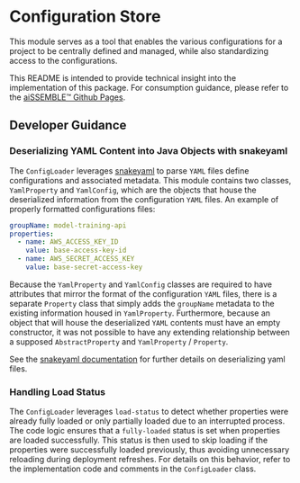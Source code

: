 # Configuration Store
This module serves as a tool that enables the various configurations for a project to be centrally defined and managed, while also standardizing access to the configurations.

This README is intended to provide technical insight into the
implementation of this package.  For consumption guidance,
please refer to the [aiSSEMBLE&trade; Github Pages](https://boozallen.github.io/aissemble/aissemble/current/guides/guides-configuration-store.html).

## Developer Guidance

### Deserializing YAML Content into Java Objects with snakeyaml
The `ConfigLoader` leverages [snakeyaml](https://bitbucket.org/snakeyaml/snakeyaml/src/master/) to parse `YAML` files define configurations and associated metadata. This module contains two classes, `YamlProperty` and `YamlConfig`, which are the objects that house the deserialized information from the configuration `YAML` files. An example of properly formatted configurations files:

```yaml
groupName: model-training-api
properties:
  - name: AWS_ACCESS_KEY_ID
    value: base-access-key-id
  - name: AWS_SECRET_ACCESS_KEY
    value: base-secret-access-key
```

Because the `YamlProperty` and `YamlConfig` classes are required to have attributes that mirror the format of the configuration `YAML` files, there is a separate `Property` class that simply adds the `groupName` metadata to the existing information housed in `YamlProperty`. Furthermore, because an object that will house the deserialized `YAML` contents must have an empty constructor, it was not possible to have any extending relationship between a supposed `AbstractProperty` and `YamlProperty` / `Property`.

See the [snakeyaml documentation](https://bitbucket.org/snakeyaml/snakeyaml/wiki/Documentation) for further details on deserializing yaml files.

### Handling Load Status
The `ConfigLoader` leverages `load-status` to detect whether properties were already fully loaded or only partially loaded due to an interrupted process. The code logic ensures that a `fully-loaded` status is set when properties are loaded successfully. This status is then used to skip loading if the properties were successfully loaded previously, thus avoiding unnecessary reloading during deployment refreshes. For details on this behavior, refer to the implementation code and comments in the `ConfigLoader` class.
